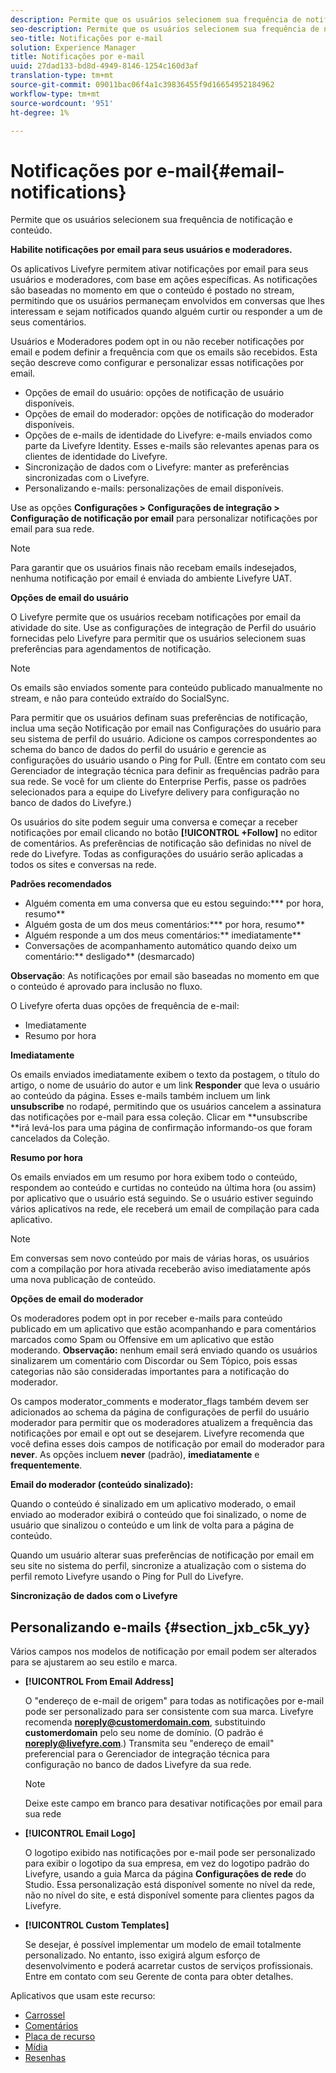 ```yaml
---
description: Permite que os usuários selecionem sua frequência de notificação e conteúdo.
seo-description: Permite que os usuários selecionem sua frequência de notificação e conteúdo.
seo-title: Notificações por e-mail
solution: Experience Manager
title: Notificações por e-mail
uuid: 27dad133-bd8d-4949-8146-1254c160d3af
translation-type: tm+mt
source-git-commit: 09011bac06f4a1c39836455f9d16654952184962
workflow-type: tm+mt
source-wordcount: '951'
ht-degree: 1%

---
```



# Notificações por e-mail{#email-notifications}

Permite que os usuários selecionem sua frequência de notificação e conteúdo.

**Habilite notificações por email para seus usuários e moderadores.**

Os aplicativos Livefyre permitem ativar notificações por email para seus usuários e moderadores, com base em ações específicas. As notificações são baseadas no momento em que o conteúdo é postado no stream, permitindo que os usuários permaneçam envolvidos em conversas que lhes interessam e sejam notificados quando alguém curtir ou responder a um de seus comentários.

Usuários e Moderadores podem opt in ou não receber notificações por email e podem definir a frequência com que os emails são recebidos. Esta seção descreve como configurar e personalizar essas notificações por email.

* Opções de email do usuário: opções de notificação de usuário disponíveis.
* Opções de email do moderador: opções de notificação do moderador disponíveis.
* Opções de e-mails de identidade do Livefyre: e-mails enviados como parte da Livefyre Identity. Esses e-mails são relevantes apenas para os clientes de identidade do Livefyre.
* Sincronização de dados com o Livefyre: manter as preferências sincronizadas com o Livefyre.
* Personalizando e-mails: personalizações de email disponíveis.

Use as opções **Configurações > Configurações de integração > Configuração de notificação por email** para personalizar notificações por email para sua rede.

>[!NOTE]
>
>Para garantir que os usuários finais não recebam emails indesejados, nenhuma notificação por email é enviada do ambiente Livefyre UAT.

**Opções de email do usuário**

O Livefyre permite que os usuários recebam notificações por email da atividade do site. Use as configurações de integração de Perfil do usuário fornecidas pelo Livefyre para permitir que os usuários selecionem suas preferências para agendamentos de notificação.

>[!NOTE]
>
>Os emails são enviados somente para conteúdo publicado manualmente no stream, e não para conteúdo extraído do SocialSync.

Para permitir que os usuários definam suas preferências de notificação, inclua uma seção Notificação por email nas Configurações do usuário para seu sistema de perfil do usuário. Adicione os campos correspondentes ao schema do banco de dados do perfil do usuário e gerencie as configurações do usuário usando o Ping for Pull. (Entre em contato com seu Gerenciador de integração técnica para definir as frequências padrão para sua rede. Se você for um cliente do Enterprise Perfis, passe os padrões selecionados para a equipe do Livefyre delivery para configuração no banco de dados do Livefyre.)

Os usuários do site podem seguir uma conversa e começar a receber notificações por email clicando no botão **[!UICONTROL +Follow]** no editor de comentários. As preferências de notificação são definidas no nível de rede do Livefyre. Todas as configurações do usuário serão aplicadas a todos os sites e conversas na rede.

**Padrões recomendados**

* Alguém comenta em uma conversa que eu estou seguindo:*** por hora, resumo**
* Alguém gosta de um dos meus comentários:*** por hora, resumo**
* Alguém responde a um dos meus comentários:** imediatamente**
* Conversações de acompanhamento automático quando deixo um comentário:** desligado** (desmarcado)

**Observação**: As notificações por email são baseadas no momento em que o conteúdo é aprovado para inclusão no fluxo.

O Livefyre oferta duas opções de frequência de e-mail:

* Imediatamente
* Resumo por hora

**Imediatamente**

Os emails enviados imediatamente exibem o texto da postagem, o título do artigo, o nome de usuário do autor e um link **Responder** que leva o usuário ao conteúdo da página. Esses e-mails também incluem um link **unsubscribe** no rodapé, permitindo que os usuários cancelem a assinatura das notificações por e-mail para essa coleção. Clicar em **unsubscribe **irá levá-los para uma página de confirmação informando-os que foram cancelados da Coleção.

**Resumo por hora**

Os emails enviados em um resumo por hora exibem todo o conteúdo, respondem ao conteúdo e curtidas no conteúdo na última hora (ou assim) por aplicativo que o usuário está seguindo. Se o usuário estiver seguindo vários aplicativos na rede, ele receberá um email de compilação para cada aplicativo.

>[!NOTE]
>
>Em conversas sem novo conteúdo por mais de várias horas, os usuários com a compilação por hora ativada receberão aviso imediatamente após uma nova publicação de conteúdo.

**Opções de email do moderador**

Os moderadores podem opt in por receber e-mails para conteúdo publicado em um aplicativo que estão acompanhando e para comentários marcados como Spam ou Offensive em um aplicativo que estão moderando. **Observação:** nenhum email será enviado quando os usuários sinalizarem um comentário com Discordar ou Sem Tópico, pois essas categorias não são consideradas importantes para a notificação do moderador.

Os campos moderator_comments e moderator_flags também devem ser adicionados ao schema da página de configurações de perfil do usuário moderador para permitir que os moderadores atualizem a frequência das notificações por email e opt out se desejarem. Livefyre recomenda que você defina esses dois campos de notificação por email do moderador para **never**. As opções incluem **never** (padrão), **imediatamente** e **frequentemente**.

**Email do moderador (conteúdo sinalizado):**

Quando o conteúdo é sinalizado em um aplicativo moderado, o email enviado ao moderador exibirá o conteúdo que foi sinalizado, o nome de usuário que sinalizou o conteúdo e um link de volta para a página de conteúdo.

Quando um usuário alterar suas preferências de notificação por email em seu site no sistema do perfil, sincronize a atualização com o sistema do perfil remoto Livefyre usando o Ping for Pull do Livefyre.

**Sincronização de dados com o Livefyre**

## Personalizando e-mails {#section_jxb_c5k_yy}

Vários campos nos modelos de notificação por email podem ser alterados para se ajustarem ao seu estilo e marca.

* **[!UICONTROL From Email Address]**

   O &quot;endereço de e-mail de origem&quot; para todas as notificações por e-mail pode ser personalizado para ser consistente com sua marca. Livefyre recomenda **noreply@customerdomain.com**, substituindo **customerdomain** pelo seu nome de domínio. (O padrão é **noreply@livefyre.com**.) Transmita seu &quot;endereço de email&quot; preferencial para o Gerenciador de integração técnica para configuração no banco de dados Livefyre da sua rede.

   >[!NOTE]
   >
   >Deixe este campo em branco para desativar notificações por email para sua rede

* **[!UICONTROL Email Logo]**

   O logotipo exibido nas notificações por e-mail pode ser personalizado para exibir o logotipo da sua empresa, em vez do logotipo padrão do Livefyre, usando a guia Marca da página **Configurações de rede** do Studio. Essa personalização está disponível somente no nível da rede, não no nível do site, e está disponível somente para clientes pagos da Livefyre.

* **[!UICONTROL Custom Templates]**

   Se desejar, é possível implementar um modelo de email totalmente personalizado. No entanto, isso exigirá algum esforço de desenvolvimento e poderá acarretar custos de serviços profissionais. Entre em contato com seu Gerente de conta para obter detalhes.



Aplicativos que usam este recurso:

* [Carrossel](/help/using/c-about-apps/c-carousel-app/c-carousel-app.md#c_carousel_app)
* [Comentários](/help/using/c-about-apps/c-comments/c-comments.md)
* [Placa de recurso](/help/using/c-about-apps/c-feature-card-app/c-feature-card-app.md#c_feature_card_app)
* [Mídia](/help/using/c-about-apps/c-media-wall-app/c-media-wall-app.md#c_media_wall_app)
* [Resenhas](/help/using/c-about-apps/c-reviews-app/c-reviews-app.md#c_reviews_app)


